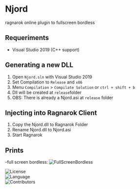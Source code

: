 # Njord
ragnarok online plugin to fullscreen bordless

## Requeriments
  - Visual Studio 2019 (C++ support)
 
## Generating a new DLL
1. Open `Njord.sln`  with Visual Studio 2019
2. Set Compilation to `Release` and `x86`
3. Menu `Compilation` > `Compilate Solution` or `ctrl + shift + b`
4. Dll will be created at `release`folder
5. OBS: There is already a Njord.asi at `release` folder

## Injecting into Ragnarok Client
1. Copy the Njord.dll to Ragnarok Folder
2. Rename Njord.dll to Njord.asi
3. Start Ragnarok

## Prints
-full screen bordless:
![FullScreenBordless](https://i.imgur.com/NDs28fC.png)
  
![License](https://img.shields.io/github/license/alisonrag/ragnarok-plugin-fullscrenn-bordless)  
![Language](https://img.shields.io/badge/language-C%2B%2B-blue)  
![Contributors](https://img.shields.io/github/contributors/alisonrag/ragnarok-plugin-fullscrenn-bordless.svg)  
